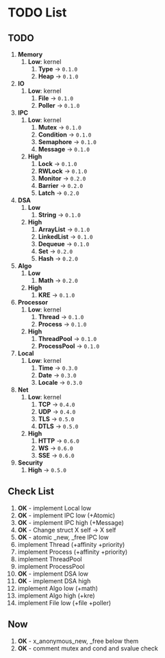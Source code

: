 # TODO List

## TODO

1. __Memory__
    1. __Low__: kernel
        1. __Type__ -> `0.1.0`
        2. __Heap__ -> `0.1.0`
2. __IO__
    1. __Low__: kernel
        1. __File__ -> `0.1.0`
        2. __Poller__ -> `0.1.0`
3. __IPC__
    1. __Low__: kernel
        1. __Mutex__ -> `0.1.0`
        2. __Condition__ -> `0.1.0`
        3. __Semaphore__ -> `0.1.0`
        4. __Message__ -> `0.1.0`
    2. __High__
        1. __Lock__ -> `0.1.0`
        2. __RWLock__ -> `0.1.0`
        3. __Monitor__ -> `0.2.0`
        4. __Barrier__ -> `0.2.0`
        5. __Latch__ -> `0.2.0`
4. __DSA__
    1. __Low__
        1. __String__ -> `0.1.0`
    2. __High__
        1. __ArrayList__ -> `0.1.0`
        2. __LinkedList__ -> `0.1.0`
        3. __Dequeue__ -> `0.1.0`
        4. __Set__ -> `0.2.0`
        5. __Hash__ -> `0.2.0`
5. __Algo__
    1. __Low__
        1. __Math__ -> `0.2.0`
    2. __High__
        1. __KRE__ -> `0.1.0`
6. __Processor__
    1. __Low__: kernel
        1. __Thread__ -> `0.1.0`
        2. __Process__ -> `0.1.0`
    2. __High__
        1. __ThreadPool__ -> `0.1.0`
        2. __ProcessPool__ -> `0.1.0`
7. __Local__
    1. __Low__: kernel
        1. __Time__ -> `0.3.0`
        2. __Date__ -> `0.3.0`
        3. __Locale__ -> `0.3.0`
8. __Net__
    1. __Low__: kernel
        1. __TCP__ -> `0.4.0`
        2. __UDP__ -> `0.4.0`
        3. __TLS__ -> `0.5.0`
        4. __DTLS__ -> `0.5.0`
    2. __High__
        1. __HTTP__ -> `0.6.0`
        2. __WS__ -> `0.6.0`
        3. __SSE__ -> `0.6.0`
9. __Security__
    1. __High__ -> `0.5.0`

## Check List

1. __OK__ - implement Local low
2. __OK__ - implement IPC low (+Atomic)
3. __OK__ - implement IPC high (+Message)
4. __OK__ - Change struct X self -> X self
5. __OK__ - atomic _new, _free IPC low
6. implement Thread (+affinity +priority)
7. implement Process (+affinity +priority)
8. implement ThreadPool
9. implement ProcessPool
10. __OK__ - implement DSA low
11. __OK__ - implement DSA high
12. implement Algo low (+math)
13. implement Algo high (+kre)
14. implement File low (+file +poller)

## Now

1. __OK__ - x_anonymous_new, _free below them
2. __OK__ - comment mutex and cond and svalue check